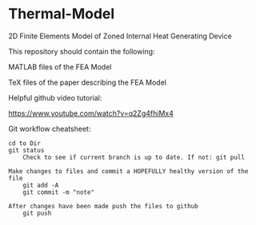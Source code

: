 # Thermal-Model
2D Finite Elements Model of Zoned Internal Heat Generating Device

This repository should contain the following:

  MATLAB files of the FEA Model
  
  TeX files of the paper describing the FEA Model

  Helpful github video tutorial:

  https://www.youtube.com/watch?v=q2Zg4fhiMx4

  Git workflow cheatsheet:

  	cd to Dir
  	git status
  		Check to see if current branch is up to date. If not: git pull

  	Make changes to files and commit a HOPEFULLY healthy version of the file
  		git add -A
  		git commit -m "note"

  	After changes have been made push the files to github
  		git push